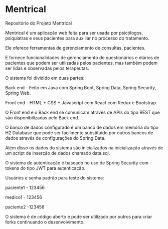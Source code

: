 # Mentrical
Repositório do Projeto Mentrical

Mentrical é um aplicação web feita para ser usada por psicólogos, psiquiatras e seus pacientes para auxiliar no processo do tratamento.

Ele oferece ferramentas de gerenciamento de consultas, pacientes.

E fornece funcionalidades de gerenciamento de questionários e diários de pacientes que podem ser utilizadas pelos pacientes, mas também podem ser lidas e observadas pelos terapeutas.

O sistema foi dividido em duas partes:

Back end - Feito em Java com Spring Boot, Spring Data, Spring Security, Spring Web.

Front end - HTML + CSS + Javascript com React com Redux e Bootstrap.

O Front end e o Back end se comunicam através de APIs do tipo REST que são disponibilizadas pelo Back end.

O banco de dados configurado é um banco de dados em memória do tipo H2 Database que pode ser facilmente substituido por outros bancos de dados através de configurações do Spring Data.

Além disso os dados do sistema são inicializados na inicialização através de um script de inserção de dados chamado data.sql.

O sistema de autenticação é baseado no uso de Spring Security com tokens do tipo JWT para autenticação.

Usuários e senha padrão para teste do sistema:

paciente1 - 123456

medico1 - 123456

paciente2 -123456


O sistema é de código aberto e pode ser utilizado por outros para criar forks continuando o desenvolvimento.




